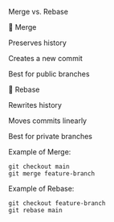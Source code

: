 Merge vs. Rebase

🔹 Merge	

Preserves history	

Creates a new commit	

Best for public branches	

🔹 Rebase

Rewrites history

Moves commits linearly

Best for private branches

Example of Merge:
```
git checkout main
git merge feature-branch
```

Example of Rebase:
```
git checkout feature-branch
git rebase main
```
